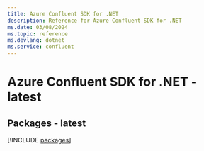 ```yaml
---
title: Azure Confluent SDK for .NET
description: Reference for Azure Confluent SDK for .NET
ms.date: 03/08/2024
ms.topic: reference
ms.devlang: dotnet
ms.service: confluent
---
```

# Azure Confluent SDK for .NET - latest
## Packages - latest
[!INCLUDE [packages](confluent-index.md)]